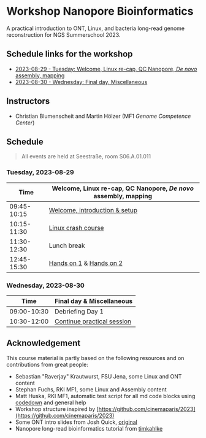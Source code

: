 # Workshop Nanopore Bioinformatics

A practical introduction to ONT, Linux, and bacteria long-read genome reconstruction for NGS Summerschool 2023.

## Schedule links for the workshop

* [2023-08-29 - Tuesday: Welcome, Linux re-cap, QC Nanopore, _De novo_ assembly, mapping](#0)  
* [2023-08-30 - Wednesday: Final day, Miscellaneous](#1)  

## Instructors

* Christian Blumenscheit and Martin Hölzer (MF1 _Genome Competence Center_)

## Schedule

> All events are held at Seestraße, room S06.A.01.011

### <a name="0"></a> Tuesday, 2023-08-29
| Time        | Welcome, Linux re-cap, QC Nanopore, _De novo_ assembly, mapping |
| --          | --               |
| 09:45-10:15 | [Welcome, introduction & setup](day-welcome-linux-nanopore/general.md) |
| 10:15-11:30 | [Linux crash course](day-welcome-linux-nanopore/linux.md) |
| 11:30-12:30 | Lunch break |
| 12:45-15:30 | [Hands on 1](day-assembly-mapping/assembly.md) & [Hands on 2](day-polishing-variant-calling/polishing.md) |

### <a name="1"></a> Wednesday, 2023-08-30
| Time        | Final day & Miscellaneous |
| --          | --               |
| 09:00-10:30 | Debriefing Day 1 |
| 10:30-12:00 | [Continue practical session](day-misc/README.md) ||


## Acknowledgement

This course material is partly based on the following resources and on contributions from great people:

* Sebastian "Raverjay" Krautwurst, FSU Jena, some Linux and ONT content
* Stephan Fuchs, RKI MF1, some Linux and Assembly content 
* Matt Huska, RKI MF1, automatic test script for all md code blocks using [codedown](https://github.com/earldouglas/codedown) and general help
* Workshop structure inspired by [https://github.com/cinemaparis/2023](https://github.com/cinemaparis/2023)
* Some ONT intro slides from Josh Quick, [original](https://github.com/cinemaparis/2023/blob/main/day1-Tuesday/slides-Quick.pdf)
* Nanopore long-read bioinformatics tutorial from [timkahlke](https://timkahlke.github.io/LongRead_tutorials)
